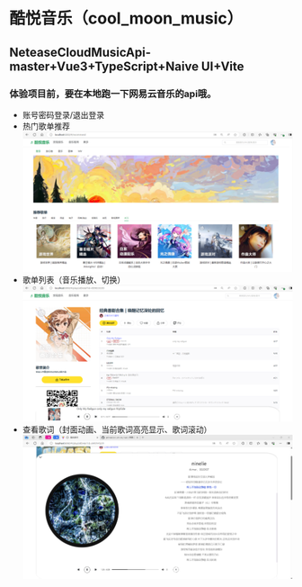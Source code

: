 # 酷悦音乐（cool_moon_music）

## NeteaseCloudMusicApi-master+Vue3+TypeScript+Naive UI+Vite
### 体验项目前，要在本地跑一下网易云音乐的api哦。

- 账号密码登录/退出登录
- 热门歌单推荐
  ![alt text](./src/assets/recommend.png)
- 歌单列表（音乐播放、切换）
  ![alt text](./src/assets/palyer.png)
- 查看歌词（封面动画、当前歌词高亮显示、歌词滚动）
  ![alt text](./src/assets/lyric.png)
